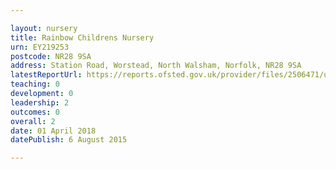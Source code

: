 ```yaml
---

layout: nursery
title: Rainbow Childrens Nursery
urn: EY219253
postcode: NR28 9SA
address: Station Road, Worstead, North Walsham, Norfolk, NR28 9SA
latestReportUrl: https://reports.ofsted.gov.uk/provider/files/2506471/urn/EY219253.pdf
teaching: 0
development: 0
leadership: 2
outcomes: 0
overall: 2
date: 01 April 2018 
datePublish: 6 August 2015

---
```

